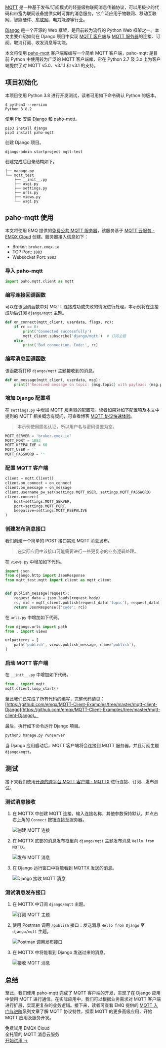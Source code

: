 [MQTT](https://mqtt.org/) 是一种基于发布/订阅模式的轻量级物联网消息传输协议，可以用极少的代码和带宽为联网设备提供实时可靠的消息服务，它广泛应用于物联网、移动互联网、智能硬件、[车联网](https://www.emqx.com/zh/blog/category/internet-of-vehicles)、电力能源等行业。

[Django](https://www.djangoproject.com/) 是一个开源的 Web 框架，是目前较为流行的 Python Web 框架之一。本文主要介绍如何在 Django 项目中实现 [MQTT 客户端](https://www.emqx.com/zh/blog/mqtt-client-tools)与 [MQTT 服务器](https://www.emqx.com/zh/mqtt/public-mqtt5-broker)的连接、订阅、取消订阅、收发消息等功能。

本文将使用 [paho-mqtt](https://www.eclipse.org/paho/index.php?page=clients/python/index.php) 客户端库编写一个简单 MQTT 客户端，paho-mqtt 是目前 Python 中使用较为广泛的 MQTT 客户端库，它在 Python 2.7 及 3.x 上为客户端提供了对 MQTT v5.0、v3.1.1 和 v3.1 的支持。


## 项目初始化

本项目使用 Python 3.8 进行开发测试，读者可用如下命令确认 Python 的版本。

```shell
$ python3 --version
Python 3.8.2
```

使用 Pip 安装 Django 和 paho-mqtt。

```shell
pip3 install django
pip3 install paho-mqtt
```

创建 Django 项目。

```shell
django-admin startproject mqtt-test
```

创建完成后目录结构如下。

```
├── manage.py
└── mqtt_test
    ├── __init__.py
    ├── asgi.py
    ├── settings.py
    ├── urls.py
    ├── views.py
    └── wsgi.py
```


## paho-mqtt 使用

本文将使用 EMQ 提供的[免费公共 MQTT 服务器](https://www.emqx.com/zh/mqtt/public-mqtt5-broker)，该服务基于 [MQTT 云服务 - EMQX Cloud](https://www.emqx.com/zh/cloud) 创建。服务器接入信息如下：

- Broker: `broker.emqx.io`
- TCP Port: `1883`
- Websocket Port: `8083`

### 导入 paho-mqtt

```python
import paho.mqtt.client as mqtt
```

### 编写连接回调函数

可以在该回调函数中对 MQTT 连接成功或失败的情况进行处理，本示例将在连接成功后订阅 `django/mqtt` 主题。

```python
def on_connect(mqtt_client, userdata, flags, rc):
    if rc == 0:
        print('Connected successfully')
        mqtt_client.subscribe('django/mqtt')  # 订阅主题
    else:
        print('Bad connection. Code:', rc)
```

### 编写消息回调函数

该函数将打印 `django/mqtt` 主题接收到的消息。

```python
def on_message(mqtt_client, userdata, msg):
    print(f'Received message on topic: {msg.topic} with payload: {msg.payload}')
```

### 增加 Django 配置项

在 `settings.py` 中增加 MQTT 服务器的配置项。读者如果对如下配置项及本文中提到的 MQTT 相关概念有疑问，可查看博客 [MQTT 协议快速体验](https://www.emqx.com/zh/blog/the-easiest-guide-to-getting-started-with-mqtt)。

> 本示例使用匿名认证，所以用户名与密码设置为空。

```python
MQTT_SERVER = 'broker.emqx.io'
MQTT_PORT = 1883
MQTT_KEEPALIVE = 60
MQTT_USER = ''
MQTT_PASSWORD = ''
```

### 配置 MQTT 客户端

```python
client = mqtt.Client()
client.on_connect = on_connect
client.on_message = on_message
client.username_pw_set(settings.MQTT_USER, settings.MQTT_PASSWORD)
client.connect(
    host=settings.MQTT_SERVER,
    port=settings.MQTT_PORT,
    keepalive=settings.MQTT_KEEPALIVE
)

```

### 创建发布消息接口

我们创建一个简单的 POST 接口实现 MQTT 消息发布。

> 在实际应用中该接口可能需要进行一些更复杂的业务逻辑处理。

在 `views.py` 中增加如下代码。

```python
import json
from django.http import JsonResponse
from mqtt_test.mqtt import client as mqtt_client


def publish_message(request):
    request_data = json.loads(request.body)
    rc, mid = mqtt_client.publish(request_data['topic'], request_data['msg'])
    return JsonResponse({'code': rc})

```

在 `urls.py` 中增加如下代码。

```python
from django.urls import path
from . import views

urlpatterns = [
    path('publish', views.publish_message, name='publish'),
]
```

### 启动 MQTT 客户端

在 `__init__.py` 中增加如下代码。

```python
from . import mqtt
mqtt.client.loop_start()
```

至此我们已完成了所有代码的编写，完整代码请见：[https://github.com/emqx/MQTT-Client-Examples/tree/master/mqtt-client-Django](https://github.com/emqx/MQTT-Client-Examples/tree/master/mqtt-client-Django)。

最后，执行如下命令运行 Django 项目。

```bash
python3 manage.py runserver
```

当 Django 应用启动后，MQTT 客户端将会连接到 MQTT 服务器，并且订阅主题 `django/mqtt`。



## 测试

接下来我们使用[开源的跨平台 MQTT 客户端 - MQTTX](https://mqttx.app/zh) 进行连接、订阅、发布测试。

### 测试消息接收

1. 在 MQTTX 中创建 MQTT 连接，输入连接名称，其他参数保持默认，并点击右上角的 `Connect` 按钮连接至服务器。

   ![创建 MQTT 连接](https://assets.emqx.com/images/f9b4449af7ac15183ca9b66ea7210ed1.png)

2. 在 MQTTX 底部的消息发布框里向 `django/mqtt` 主题发布消息 `Hello from MQTTX`。

      ![发布 MQTT 消息](https://assets.emqx.com/images/1d138bc5e7720c3a8c938137e6472ecb.png)

3. 在 Django 运行窗口中将能看到 MQTTX 发送的消息。

      ![Django 接收 MQTT 消息](https://assets.emqx.com/images/ad1a0e19f4bb66c7ebb614eac362a22c.png)


### 测试消息发布接口

1. 在 MQTTX 中订阅 `django/mqtt` 主题。

    ![订阅 MQTT 主题](https://assets.emqx.com/images/fe6d48d40f8411a8921747d02ff8abc6.png)

2. 使用 Postman 调用 `/publish` 接口：发送消息 `Hello from Django` 至 `django/mqtt` 主题。

   ![Postman 调用发布接口](https://assets.emqx.com/images/047e4c70a29041ab23d67379b3114bce.png)

3. 在 MQTTX 中将能看到 Django 发送过来的消息。

   ![接收 MQTT 消息](https://assets.emqx.com/images/9490d8e462c63a461f5540032d03aadc.png)


## 总结

至此，我们使用 paho-mqtt 完成了 MQTT 客户端的开发，实现了在 Django 应用中使用 MQTT 进行通信。在实际应用中，我们可以根据业务需求对 MQTT 客户端进行扩展，实现更复杂的业务逻辑。接下来，读者可查看 EMQ 提供的 [MQTT 入门与进阶](https://www.emqx.com/zh/mqtt-guide)系列文章了解 MQTT 协议特性，探索 MQTT 的更多高级应用，开始 MQTT 应用及服务开发。



<section class="promotion">
    <div>
        免费试用 EMQX Cloud
        <div class="is-size-14 is-text-normal has-text-weight-normal">全托管的 MQTT 消息云服务</div>
    </div>
    <a href="https://accounts-zh.emqx.com/signup?continue=https://cloud.emqx.com/console/deployments/0?oper=new" class="button is-gradient px-5">开始试用 →</a>
</section>

